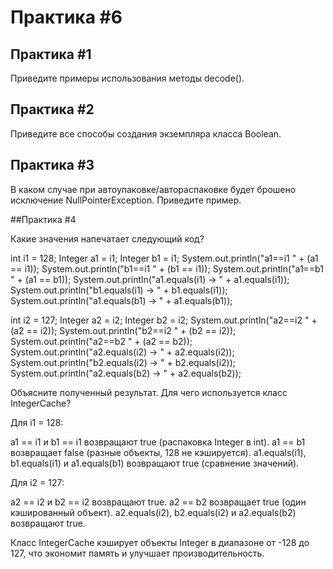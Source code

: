 # Практика #6



## Практика #1

Приведите примеры использования методы decode().


## Практика #2

Приведите все способы создания экземпляра класса Boolean.


## Практика #3

В каком случае при автоупаковке/автораспаковке будет брошено исключение NullPointerException. Приведите пример.

##Практика #4

Какие значения напечатает следующий код?

int i1 = 128;
Integer a1 = i1;
Integer b1 = i1;
System.out.println("a1==i1 " + (a1 == i1));
System.out.println("b1==i1 " + (b1 == i1));
System.out.println("a1==b1 " + (a1 == b1));
System.out.println("a1.equals(i1) -> " + a1.equals(i1));
System.out.println("b1.equals(i1) -> " + b1.equals(i1));
System.out.println("a1.equals(b1) -> " + a1.equals(b1));

int i2 = 127;
Integer a2 = i2;
Integer b2 = i2;
System.out.println("a2==i2 " + (a2 == i2));
System.out.println("b2==i2 " + (b2 == i2));
System.out.println("a2==b2 " + (a2 == b2));
System.out.println("a2.equals(i2) -> " + a2.equals(i2));
System.out.println("b2.equals(i2) -> " + b2.equals(i2));
System.out.println("a2.equals(b2) -> " + a2.equals(b2));

Объясните полученный результат. Для чего используется класс IntegerCache?


Для i1 = 128:

a1 == i1 и b1 == i1 возвращают true (распаковка Integer в int).
a1 == b1 возвращает false (разные объекты, 128 не кэшируется).
a1.equals(i1), b1.equals(i1) и a1.equals(b1) возвращают true (сравнение значений).

Для i2 = 127:

a2 == i2 и b2 == i2 возвращают true.
a2 == b2 возвращает true (один кэшированный объект).
a2.equals(i2), b2.equals(i2) и a2.equals(b2) возвращают true.

Класс IntegerCache кэширует объекты Integer в диапазоне от -128 до 127, что экономит память и улучшает производительность.
